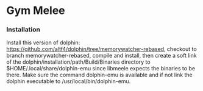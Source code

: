 # Gym Melee
### Installation
Install this version of dolphin: https://github.com/altf4/dolphin/tree/memorywatcher-rebased, checkout to branch memorywatcher-rebased, compile and install, then create a soft link of the dolphin/installation/path/Build/Binaries directory to $HOME/.local/share/dolphin-emu since libmeele expects the binaries to be there. Make sure the command dolphin-emu is available and if not link the dolphin executable to /usr/local/bin/dolphin-emu.
